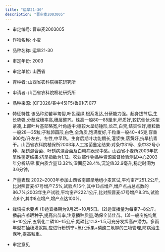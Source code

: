 ```yaml
---
title: "运旱21-30"
description: "晋审麦2003005"
---
```

* 审定编号:  晋审麦2003005

*  作物名称:  小麦

*  品种名称:  运旱21-30

*  审定年份:  2003

*  审定单位:  山西省

* 育种者:  山西省农科院棉花研究所

*  申请者:  山西省农科院棉花研究所

*  品种来源:  (CF3026/春中45)F5/鲁91(7)077

*  特征特性
该品种幼苗半匍匐,叶色深绿,根系发达,分蘖能力强。起身拔节后,生长势强,分蘖成穗率高,穗层整齐。株高一般80—85厘米,秆质好,较抗倒伏;株型紧凑,上部叶片基部略宽,叶角适中;穗较大呈纺锤形,长芒,白壳,结实性好,穗粒数一般28—35粒;子粒卵圆形,白色,全角质,饱满度好,千粒重一般40~45克,容重800克/升左右。冬性,中早熟。生育后期叶功能期长,灌浆快,落黄好,抗旱抗青干。山西省农科院植保所2003年人工接菌鉴定结果:对条中31号、条中32号小种、条锈混合菌、叶锈病混合菌及白粉病表现中感。山西省小麦所2003年抗旱性鉴定结果:抗旱指数为1.12。农业部作物品种资源监督检验测试中心2003年分析结果:蛋白质含量13.32%,湿面筋28.4%,沉淀值32.9毫升,稳定时间为3.6分钟。

*  产量表现
2002~2003年参加山西省南部旱地组小麦区试,平均亩产251.2公斤,比对照晋麦47号增产7.5%,试验点15个,其中13点增产,增产点占总点数的86.7%;2003年生产试验,平均亩产222.1公斤,比对照晋麦47号增产8.3%,试验点8个,其中8点增产,增产点达100%。

*  栽培技术要点
(1)适宜播期为9月25~10月5日。(2)适宜播量为每亩7~8公斤。播前应凉晒种子,提高出苗率,注意播种质量,确保全苗壮苗。(3)一般亩施纯氮6~10公斤,五氧化二磷10~15公斤,氮磷比1:1.3~1.5,可充分发挥高产潜力。多雨年型在抽穗灌浆期,应进行粉锈宁+氧化乐果+磷酸二氢钾的三喷管理,防病治虫保叶,提高粒重。

*  审定意见


